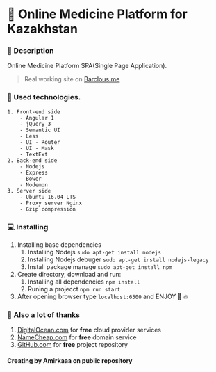 
# :hospital: Online Medicine Platform for Kazakhstan

### :book: Description
Online Medicine Platform SPA(Single Page Application). 

> Real working site on [Barclous.me](http://barclous.me/)

### :wrench: Used technologies.
	1. Front-end side
		- Angular 1
		- jQuery 3
		- Semantic UI
		- Less
		- UI - Router
		- UI - Mask
		- TextExt
	2. Back-end side
		- Nodejs
		- Express
		- Bower
		- Nodemon
	3. Server side
		- Ubuntu 16.04 LTS
		- Proxy server Nginx
		- Gzip compression

### :computer: Installing 
1. Installing base dependencies 
	1. Installing Nodejs `sudo apt-get install nodejs` 
	2. Installing Nodejs debuger `sudo apt-get install nodejs-legacy`
	3. Install package manage `sudo apt-get install npm`
2. Create directory, download and run:
	1. Installing all dependencies `npm install` 
	2. Runing a projecct `npm run start`
3. After opening browser type `localhost:6500` and ENJOY :dizzy: :fire:

### :clap: Also a lot of thanks  
1. [DigitalOcean.com](https://digitalocean.com/) for __free__ cloud provider services
2. [NameCheap.com](https://namecheap.com/) for __free__ domain service
3. [GitHub.com](https://GitHub.com/) for __free__ project repository 


#### Creating by Amirkaaa on public repository 